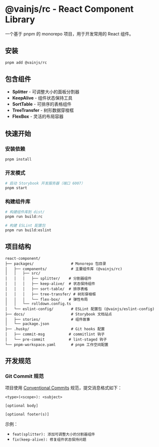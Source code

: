 # @vainjs/rc - React Component Library

一个基于 pnpm 的 monorepo 项目，用于开发常用的 React 组件。

## 安装

```bash
pnpm add @vainjs/rc
```

## 包含组件

- **Splitter** - 可调整大小的面板分割器
- **KeepAlive** - 组件状态保持工具
- **SortTable** - 可排序的表格组件
- **TreeTransfer** - 树形数据穿梭框
- **FlexBox** - 灵活的布局容器

## 快速开始

### 安装依赖

```bash
pnpm install
```

### 开发模式

```bash
# 启动 Storybook 开发服务器（端口 6007）
pnpm start
```

### 构建组件库

```bash
# 构建组件库到 dist/
pnpm run build:rc

# 构建 ESLint 配置包
pnpm run build:eslint
```

## 项目结构

```
react-component/
├── packages/                 # Monorepo 包目录
│   ├── components/           # 主要组件库 (@vainjs/rc)
│   │   ├── src/
│   │   │   ├── splitter/    # 分割器组件
│   │   │   ├── keep-alive/  # 状态保持组件
│   │   │   ├── sort-table/  # 排序表格
│   │   │   ├── tree-transfer/ # 树形穿梭框
│   │   │   └── flex-box/    # 弹性布局
│   │   └── rolldown.config.ts
│   └── eslint-config/        # ESLint 配置包 (@vainjs/eslint-config)
├── docs/                     # Storybook 文档站点
│   ├── stories/              # 组件故事
│   └── package.json
├── .husky/                   # Git hooks 配置
│   ├── commit-msg           # commitlint 钩子
│   └── pre-commit           # lint-staged 钩子
└── pnpm-workspace.yaml       # pnpm 工作空间配置
```

## 开发规范

### Git Commit 规范

项目使用 [Conventional Commits](https://www.conventionalcommits.org/) 规范，提交消息格式如下：

```
<type>(<scope>): <subject>

[optional body]

[optional footer(s)]
```

示例：

- `feat(splitter): 添加可调整大小的分割器组件`
- `fix(keep-alive): 修复组件状态保持问题`
